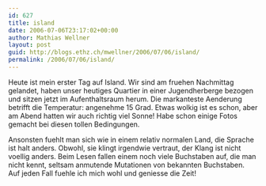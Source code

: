 ```yaml
---
id: 627
title: island
date: 2006-07-06T23:17:02+00:00
author: Mathias Wellner
layout: post
guid: http://blogs.ethz.ch/mwellner/2006/07/06/island/
permalink: /2006/07/06/island/
---
```

Heute ist mein erster Tag auf Island. Wir sind am fruehen Nachmittag gelandet, haben unser heutiges Quartier in einer Jugendherberge bezogen und sitzen jetzt im Aufenthaltsraum herum. Die markanteste Aenderung betrifft die Temperatur: angenehme 15 Grad. Etwas wolkig ist es schon, aber am Abend hatten wir auch richtig viel Sonne! Habe schon einige Fotos gemacht bei diesen tollen Bedingungen. 

Ansonsten fuehlt man sich wie in einem relativ normalen Land, die Sprache ist halt anders. Obwohl, sie klingt irgendwie vertraut, der Klang ist nicht voellig anders. Beim Lesen fallen einem noch viele Buchstaben auf, die man nicht kennt, seltsam anmutende Mutationen von bekannten Buchstaben. Auf jeden Fall fuehle ich mich wohl und geniesse die Zeit!